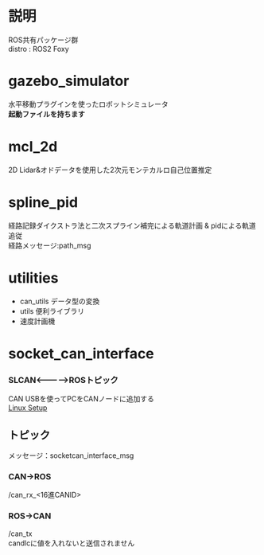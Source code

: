 # 説明
ROS共有パッケージ群<br>
distro : ROS2 Foxy

# gazebo_simulator
水平移動プラグインを使ったロボットシミュレータ<br>
**起動ファイルを持ちます**

# mcl_2d
2D Lidar&オドデータを使用した2次元モンテカルロ自己位置推定

# spline_pid
経路記録ダイクストラ法と二次スプライン補完による軌道計画 & pidによる軌道追従<br>
経路メッセージ:path_msg

# utilities
- can_utils データ型の変換
- utils 便利ライブラリ
- 速度計画機

# socket_can_interface
### SLCAN<----->ROSトピック
CAN USBを使ってPCをCANノードに追加する<br>
[Linux Setup](http://pascal-walter.blogspot.com/2015/08/installing-lawicel-canusb-on-linux.html)

## トピック
メッセージ：socketcan_interface_msg
### CAN->ROS
/can_rx_<16進CANID> <br>

### ROS->CAN
/can_tx <br>
candlcに値を入れないと送信されません
